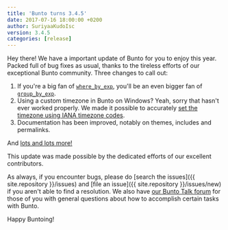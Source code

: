 ```yaml
---
title: 'Bunto turns 3.4.5'
date: 2017-07-16 18:00:00 +0200
author: SuriyaaKudoIsc
version: 3.4.5
categories: [release]
---
```


Hey there! We have a important update of Bunto for you to enjoy this year.
Packed full of bug fixes as usual, thanks to the tireless efforts of our
exceptional Bunto community. Three changes to call out:

1. If you're a big fan of [`where_by_exp`](/docs/filters/), you'll be an
even bigger fan of [`group_by_exp`](/docs/filters/).
2. Using a custom timezone in Bunto on Windows? Yeah, sorry that hasn't ever worked
   properly. We made it possible to accurately [set the timezone using IANA
   timezone codes](https://buntowaf.tk/docs/windows/#timezone-management).
3. Documentation has been improved, notably on themes, includes and permalinks.

And [lots and lots more!](/docs/history/#v3-4-5)

This update was made possible by the dedicated efforts of our excellent
contributors.

As always, if you encounter bugs, please do [search the issues]({{ site.repository }}/issues)
and [file an issue]({{ site.repository }}/issues/new) if you aren't able to
find a resolution. We also have [our Bunto Talk
forum](https://talk.buntowaf.tk) for those of you with general questions
about how to accomplish certain tasks with Bunto.

Happy Buntoing!

